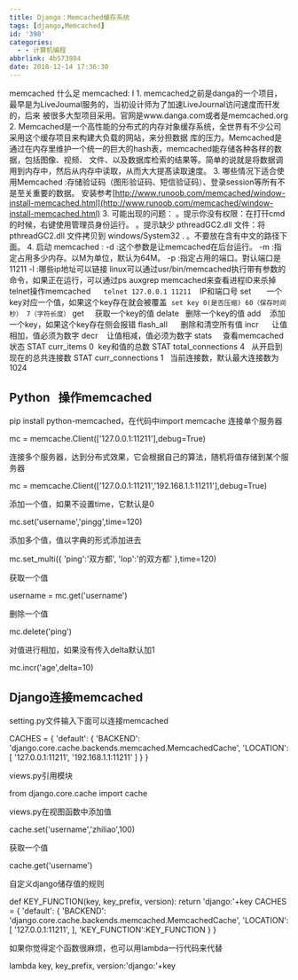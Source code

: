 ```yaml
---
title: Django：Memcached缓存系统
tags: [django,Memcached]
id: '398'
categories:
  - - 计算机编程
abbrlink: 4b573984
date: 2018-12-14 17:36:30
---
```


memcached 什么足 memcached: I 1. memcached之前是danga的一个项目，最早是为LiveJoumal服务的，当初设计师为了加速LiveJournal访问速度而幵发的，后来 被很多大型项目采用。官网是www.danga.com或者是memcached.org 2. Memcached是一个高性能的分布式的内存对象缓存系统，全世界有不少公司采用这个缓存项目来构建大负载的网站，来分担数据 库的压力。Memcached是通过在内存里维护一个统一的巨大的hash表，memcached能存储各种各样的数据，包括图像、视频、 文件、以及数据库检索的结果等。简单的说就是将数据调用到内存中，然后从内存中读取，从而大大提髙读取速度。 3. 哪些情况下适合使用Memcached :存储验证码（图形验证码、短信验证码）、登录session等所有不是至关重要的数据。 安装参考[http://www.runoob.com/memcached/window-install-memcached.html](http://www.runoob.com/memcached/window-install-memcached.html) 3. 可能出现的问题： 。提示你没有权限：在打幵cmd的时候，右键使用管理员身份运行。 。提示缺少 pthreadGC2.dll 文件：将 pthreadGC2.dll 文件拷贝到 windows/System32 . 。不要放在含有中文的路径下面。 4. 启动 memcached : -d :这个参数是让memcached在后台运行。 -m :指定占用多少内存。以M为单位，默认为64M。 -p :指定占用的端口。對认端口是11211 -l :哪些ip地址可以链接 linux可以通过usr/bin/memcached执行带有参数的命令，如果正在运行，可以通过ps auxgrep memcached来查看进程ID来杀掉 telnet操作memcached      `telnet 127.0.0.1 11211`    IP和端口号 set       一个key对应一个值，如果这个key存在就会被覆盖  `set key 0(是否压缩) 60（保存时间秒） 7（字符长度）` get     获取一个key的值 delate   删除一个key的值 add    添加一个key，如果这个key存在侧会报错 flash\_all      删除和清空所有值 incr      让值相加，值必须为数字 decr    让值相减，值必须为数字 stats     查看memcached状态 STAT curr\_items 0  key和值的总数 STAT total\_connections 4   从开启到现在的总共连接数 STAT curr\_connections 1   当前连接数，默认最大连接数为1024

## Python   操作memcached

pip install python-memcached，在代码中import memcache 连接单个服务器

mc = memcache.Client(\['127.0.0.1:11211'\],debug=True)

连接多个服务器，达到分布式效果，它会根据自己的算法，随机将值存储到某个服务器

mc = memcache.Client(\['127.0.0.1:11211','192.168.1.1:11211'\],debug=True)

添加一个值，如果不设置time，它默认是0

mc.set('username','pingg',time=120)

添加多个值，值以字典的形式添加进去

mc.set\_multi({
    'ping':'双方都',
    'lop':'的双方都'
},time=120)

获取一个值

username = mc.get('username')

删除一个值

mc.delete('ping')

对值进行相加，如果没有传入delta默认加1

mc.incr('age',delta=10)

## Django连接memcached

setting.py文件输入下面可以连接memcached

CACHES = {
    'default': {
        'BACKEND': 'django.core.cache.backends.memcached.MemcachedCache',
        'LOCATION': \[
            '127.0.0.1:11211',
            '192.168.1.1:11211'
        \]
    }
}

views.py引用模块

from django.core.cache import cache

views.py在视图函数中添加值

cache.set('username','zhiliao',100)

获取一个值

cache.get('username')

自定义django储存值的规则

def KEY\_FUNCTION(key, key\_prefix, version):
    return 'django:'+key
CACHES = {
    'default': {
        'BACKEND': 'django.core.cache.backends.memcached.MemcachedCache',
        'LOCATION': \[
            '127.0.0.1:11211',
        \],
        'KEY\_FUNCTION':KEY\_FUNCTION
    }
}

如果你觉得定个函数很麻烦，也可以用lambda一行代码来代替

lambda key, key\_prefix, version:'django:'+key